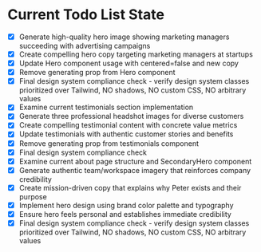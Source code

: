 <!-- DO NOT EDIT - Managed by todo_list tool -->
<!-- Updated: 2025-09-27T14:57:37.048Z -->

# Current Todo List State

- [x] Generate high-quality hero image showing marketing managers succeeding with advertising campaigns
- [x] Create compelling hero copy targeting marketing managers at startups
- [x] Update Hero component usage with centered=false and new copy
- [x] Remove generating prop from Hero component
- [x] Final design system compliance check - verify design system classes prioritized over Tailwind, NO shadows, NO custom CSS, NO arbitrary values
- [x] Examine current testimonials section implementation
- [x] Generate three professional headshot images for diverse customers
- [x] Create compelling testimonial content with concrete value metrics
- [x] Update testimonials with authentic customer stories and benefits
- [x] Remove generating prop from testimonials component
- [x] Final design system compliance check
- [x] Examine current about page structure and SecondaryHero component
- [x] Generate authentic team/workspace imagery that reinforces company credibility
- [x] Create mission-driven copy that explains why Peter exists and their purpose
- [x] Implement hero design using brand color palette and typography
- [x] Ensure hero feels personal and establishes immediate credibility
- [x] Final design system compliance check - verify design system classes prioritized over Tailwind, NO shadows, NO custom CSS, NO arbitrary values

